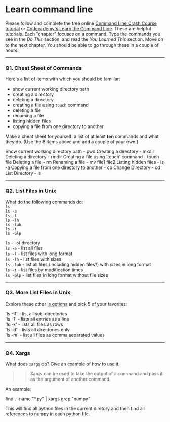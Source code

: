 # Learn command line

Please follow and complete the free online [Command Line Crash Course
tutorial](https://web.archive.org/web/20160708171659/http://cli.learncodethehardway.org/book/) or [Codecademy's Learn the Command Line](https://www.codecademy.com/learn/learn-the-command-line). These are helpful tutorials. Each "chapter" focuses on a command. Type the commands you see in the _Do This_ section, and read the _You Learned This_ section. Move on to the next chapter. You should be able to go through these in a couple of hours.

---

### Q1.  Cheat Sheet of Commands  

Here's a list of items with which you should be familiar:  
* show current working directory path
* creating a directory
* deleting a directory
* creating a file using `touch` command
* deleting a file
* renaming a file
* listing hidden files
* copying a file from one directory to another

Make a cheat sheet for yourself: a list of at least **ten** commands and what they do.  (Use the 8 items above and add a couple of your own.)  

> > 

Show current working directory path - pwd
Creating a directory - mkdir
Deleting a directory - rmdir
Creating a file using 'touch' command - touch file
Deleting a file - rm
Renaming a file - mv file1 file2
Listing hidden files - ls -a
Copying a file from one directory to another - cp
Change Directory - cd
List Directory - ls

---

### Q2.  List Files in Unix   

What do the following commands do:  
`ls`  
`ls -a`  
`ls -l`  
`ls -lh`  
`ls -lah`  
`ls -t`  
`ls -Glp`  

> > 

`ls` - list directory  
`ls -a` - list all files  
`ls -l` - list files with long format  
`ls -lh` - list files with sizes  
`ls -lah` - list all files (including hidden files?) with sizes in long format  
`ls -t` - list files by modification times  
`ls -Glp` - list files in long format without file sizes  


---

### Q3.  More List Files in Unix  

Explore these other [ls options](http://www.techonthenet.com/unix/basic/ls.php) and pick 5 of your favorites:

> > 

'ls -R' - list all sub-directories  
'ls -1' - lists all entries as a line  
'ls -x' - lists all files as rows  
'ls -d' - lists all directories only  
'ls -m' - list all files as comma separated values  

---

### Q4.  Xargs   

What does `xargs` do? Give an example of how to use it.

> > Xargs can be used to take the output of a command and pass it as the argument of another command.

An example:

find . -name "*.py" | xargs grep "numpy"

This will find all python files in the current diretory and then find all references to numpy in each python file.

 

